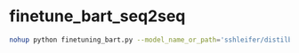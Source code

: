 # finetune_bart_seq2seq

```bash
nohup python finetuning_bart.py --model_name_or_path='sshleifer/distilbart-cnn-12-6' --dataset_name='procurement_data' --per_device_train_batch_size=8 --output_dir=output &
```
